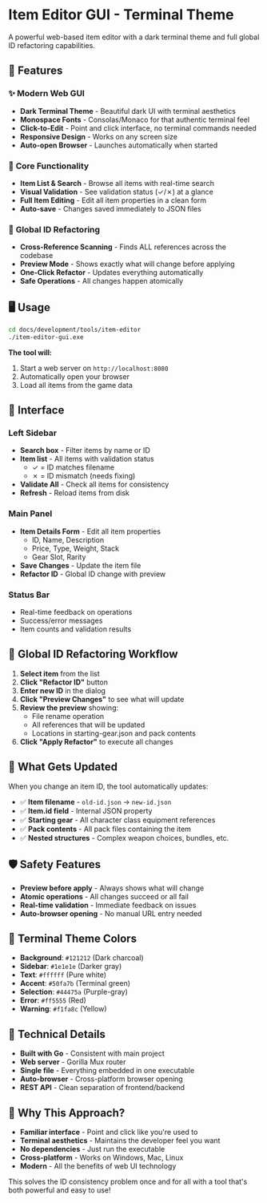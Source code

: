 # Item Editor GUI - Terminal Theme

A powerful web-based item editor with a dark terminal theme and full global ID refactoring capabilities.

## 🎯 Features

### ✨ **Modern Web GUI**
- **Dark Terminal Theme** - Beautiful dark UI with terminal aesthetics
- **Monospace Fonts** - Consolas/Monaco for that authentic terminal feel
- **Click-to-Edit** - Point and click interface, no terminal commands needed
- **Responsive Design** - Works on any screen size
- **Auto-open Browser** - Launches automatically when started

### 🔧 **Core Functionality**
- **Item List & Search** - Browse all items with real-time search
- **Visual Validation** - See validation status (✓/✗) at a glance
- **Full Item Editing** - Edit all item properties in a clean form
- **Auto-save** - Changes saved immediately to JSON files

### 🚀 **Global ID Refactoring**
- **Cross-Reference Scanning** - Finds ALL references across the codebase
- **Preview Mode** - Shows exactly what will change before applying
- **One-Click Refactor** - Updates everything automatically
- **Safe Operations** - All changes happen atomically

## 🖥️ Usage

```bash
cd docs/development/tools/item-editor
./item-editor-gui.exe
```

**The tool will:**
1. Start a web server on `http://localhost:8080`
2. Automatically open your browser
3. Load all items from the game data

## 🎨 Interface

### **Left Sidebar**
- **Search box** - Filter items by name or ID
- **Item list** - All items with validation status
  - ✓ = ID matches filename
  - ✗ = ID mismatch (needs fixing)
- **Validate All** - Check all items for consistency
- **Refresh** - Reload items from disk

### **Main Panel**
- **Item Details Form** - Edit all item properties
  - ID, Name, Description
  - Price, Type, Weight, Stack
  - Gear Slot, Rarity
- **Save Changes** - Update the item file
- **Refactor ID** - Global ID change with preview

### **Status Bar**
- Real-time feedback on operations
- Success/error messages
- Item counts and validation results

## 🔄 Global ID Refactoring Workflow

1. **Select item** from the list
2. **Click "Refactor ID"** button
3. **Enter new ID** in the dialog
4. **Click "Preview Changes"** to see what will update
5. **Review the preview** showing:
   - File rename operation
   - All references that will be updated
   - Locations in starting-gear.json and pack contents
6. **Click "Apply Refactor"** to execute all changes

## 🎯 What Gets Updated

When you change an item ID, the tool automatically updates:

- ✅ **Item filename** - `old-id.json` → `new-id.json`
- ✅ **Item.id field** - Internal JSON property
- ✅ **Starting gear** - All character class equipment references
- ✅ **Pack contents** - All pack files containing the item
- ✅ **Nested structures** - Complex weapon choices, bundles, etc.

## 🛡️ Safety Features

- **Preview before apply** - Always shows what will change
- **Atomic operations** - All changes succeed or all fail
- **Real-time validation** - Immediate feedback on issues
- **Auto-browser opening** - No manual URL entry needed

## 🎨 Terminal Theme Colors

- **Background**: `#121212` (Dark charcoal)
- **Sidebar**: `#1e1e1e` (Darker gray)
- **Text**: `#ffffff` (Pure white)
- **Accent**: `#50fa7b` (Terminal green)
- **Selection**: `#44475a` (Purple-gray)
- **Error**: `#ff5555` (Red)
- **Warning**: `#f1fa8c` (Yellow)

## 🔧 Technical Details

- **Built with Go** - Consistent with main project
- **Web server** - Gorilla Mux router
- **Single file** - Everything embedded in one executable
- **Auto-browser** - Cross-platform browser opening
- **REST API** - Clean separation of frontend/backend

## 🚀 Why This Approach?

- **Familiar interface** - Point and click like you're used to
- **Terminal aesthetics** - Maintains the developer feel you want
- **No dependencies** - Just run the executable
- **Cross-platform** - Works on Windows, Mac, Linux
- **Modern** - All the benefits of web UI technology

This solves the ID consistency problem once and for all with a tool that's both powerful and easy to use!
